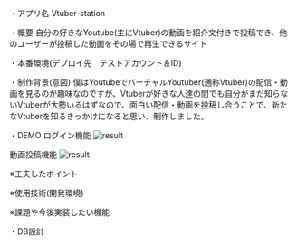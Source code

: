 ・アプリ名
Vtuber-station

・概要
自分の好きなYoutube(主にVtuber)の動画を紹介文付きで投稿でき、他のユーザーが投稿した動画をその場で再生できるサイト

・本番環境(デプロイ先　テストアカウント＆ID)

・制作背景(意図)
僕はYoutubeでバーチャルYoutuber(通称Vtuber)の配信・動画を見るのが趣味なのですが、Vtuberが好きな人達の間でも自分がまだ知らないVtuberが大勢いるはずなので、面白い配信・動画を投稿し合うことで、新たなVtuberを知るきっかけになると思い、制作しました。

・DEMO
ログイン機能
![result](https://github.com/yukirot/mediafile/blob/mediafile/ログイン機能_サンプル.gif)

動画投稿機能
![result](https://github.com/yukirot/mediafile/blob/mediafile/動画投稿サンプル.gif)

※工夫したポイント


※使用技術(開発環境)

※課題や今後実装したい機能

・DB設計
